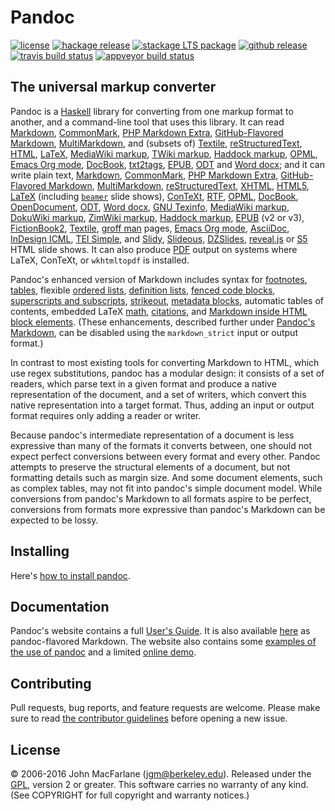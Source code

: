 Pandoc
======

[![license](https://img.shields.io/badge/license-GPLv2+-brightgreen.svg)](https://www.gnu.org/licenses/gpl.html)
[![hackage release](https://img.shields.io/hackage/v/pandoc.svg?label=current+release)](http://hackage.haskell.org/package/pandoc)
[![stackage LTS package](http://stackage.org/package/pandoc/badge/lts)](http://stackage.org/lts/package/pandoc)
[![github release](https://img.shields.io/github/release/jgm/pandoc.svg?label=github+release)](https://github.com/jgm/pandoc/releases)
[![travis build status](https://img.shields.io/travis/jgm/pandoc.svg)](https://travis-ci.org/jgm/pandoc)
[![appveyor build status](https://ci.appveyor.com/api/projects/status/nvqs4ct090igjiqc?svg=true)](https://ci.appveyor.com/project/jgm/pandoc)


The universal markup converter
------------------------------

Pandoc is a [Haskell] library for converting from one markup format to
another, and a command-line tool that uses this library. It can read
[Markdown], [CommonMark], [PHP Markdown Extra], [GitHub-Flavored Markdown],
[MultiMarkdown], and (subsets of) [Textile], [reStructuredText], [HTML],
[LaTeX], [MediaWiki markup], [TWiki markup], [Haddock markup], [OPML], [Emacs
Org mode], [DocBook], [txt2tags], [EPUB], [ODT] and [Word docx]; and it can
write plain text, [Markdown], [CommonMark], [PHP Markdown Extra],
[GitHub-Flavored Markdown], [MultiMarkdown], [reStructuredText], [XHTML],
[HTML5], [LaTeX] \(including [`beamer`] slide shows\), [ConTeXt], [RTF], [OPML],
[DocBook], [OpenDocument], [ODT], [Word docx], [GNU Texinfo], [MediaWiki
markup], [DokuWiki markup], [ZimWiki markup], [Haddock markup],
[EPUB] \(v2 or v3\), [FictionBook2], [Textile], [groff man] pages,
[Emacs Org mode], [AsciiDoc], [InDesign ICML], [TEI Simple], and [Slidy],
[Slideous], [DZSlides], [reveal.js] or [S5] HTML slide shows. It can also
produce [PDF] output on systems where LaTeX, ConTeXt, or `wkhtmltopdf` is
installed.

Pandoc's enhanced version of Markdown includes syntax for [footnotes],
[tables], flexible [ordered lists], [definition lists], [fenced code blocks],
[superscripts and subscripts], [strikeout], [metadata blocks], automatic tables of
contents, embedded LaTeX [math], [citations], and [Markdown inside HTML block
elements]. (These enhancements, described
further under [Pandoc's Markdown], can be disabled using the
`markdown_strict` input or output format.)

In contrast to most existing tools for converting Markdown to HTML, which
use regex substitutions, pandoc has a modular design: it consists of a
set of readers, which parse text in a given format and produce a native
representation of the document, and a set of writers, which convert
this native representation into a target format. Thus, adding an input
or output format requires only adding a reader or writer.

Because pandoc's intermediate representation of a document is less
expressive than many of the formats it converts between, one should
not expect perfect conversions between every format and every other.
Pandoc attempts to preserve the structural elements of a document, but
not formatting details such as margin size.  And some document elements,
such as complex tables, may not fit into pandoc's simple document
model.  While conversions from pandoc's Markdown to all formats aspire
to be perfect, conversions from formats more expressive than pandoc's
Markdown can be expected to be lossy.

[Markdown]: http://daringfireball.net/projects/markdown/
[CommonMark]: http://commonmark.org
[PHP Markdown Extra]: https://michelf.ca/projects/php-markdown/extra/
[GitHub-Flavored Markdown]: https://help.github.com/articles/github-flavored-markdown/
[MultiMarkdown]: http://fletcherpenney.net/multimarkdown/
[reStructuredText]: http://docutils.sourceforge.net/docs/ref/rst/introduction.html
[S5]: http://meyerweb.com/eric/tools/s5/
[Slidy]: http://www.w3.org/Talks/Tools/Slidy/
[Slideous]: http://goessner.net/articles/slideous/
[HTML]: http://www.w3.org/html/
[HTML5]: http://www.w3.org/TR/html5/
[XHTML]: http://www.w3.org/TR/xhtml1/
[LaTeX]: http://latex-project.org
[`beamer`]: https://ctan.org/pkg/beamer
[Beamer User's Guide]: http://ctan.math.utah.edu/ctan/tex-archive/macros/latex/contrib/beamer/doc/beameruserguide.pdf
[ConTeXt]: http://www.contextgarden.net/
[RTF]: http://en.wikipedia.org/wiki/Rich_Text_Format
[DocBook]: http://docbook.org
[txt2tags]: http://txt2tags.org
[EPUB]: http://idpf.org/epub
[OPML]: http://dev.opml.org/spec2.html
[OpenDocument]: http://opendocument.xml.org
[ODT]: http://en.wikipedia.org/wiki/OpenDocument
[Textile]: http://redcloth.org/textile
[MediaWiki markup]: https://www.mediawiki.org/wiki/Help:Formatting
[DokuWiki markup]: https://www.dokuwiki.org/dokuwiki
[ZimWiki markup]: http://zim-wiki.org/manual/Help/Wiki_Syntax.html
[TWiki markup]: http://twiki.org/cgi-bin/view/TWiki/TextFormattingRules
[Haddock markup]: https://www.haskell.org/haddock/doc/html/ch03s08.html
[groff man]: http://man7.org/linux/man-pages/man7/groff_man.7.html
[Haskell]: https://www.haskell.org
[GNU Texinfo]: http://www.gnu.org/software/texinfo/
[Emacs Org mode]: http://orgmode.org
[AsciiDoc]: http://www.methods.co.nz/asciidoc/
[DZSlides]: http://paulrouget.com/dzslides/
[Word docx]: https://en.wikipedia.org/wiki/Office_Open_XML
[PDF]: https://www.adobe.com/pdf/
[reveal.js]: http://lab.hakim.se/reveal-js/
[FictionBook2]: http://www.fictionbook.org/index.php/Eng:XML_Schema_Fictionbook_2.1
[InDesign ICML]: https://www.adobe.com/content/dam/Adobe/en/devnet/indesign/cs55-docs/IDML/idml-specification.pdf
[TEI Simple]: https://github.com/TEIC/TEI-Simple




[footnotes]: http://pandoc.org/MANUAL.html#footnotes
[tables]: http://pandoc.org/MANUAL.html#tables
[ordered lists]: http://pandoc.org/MANUAL.html#ordered-lists
[definition lists]: http://pandoc.org/MANUAL.html#definition-lists
[fenced code blocks]: http://pandoc.org/MANUAL.html#fenced-code-blocks
[superscripts and subscripts]: http://pandoc.org/MANUAL.html#superscripts-and-subscripts
[strikeout]: http://pandoc.org/MANUAL.html#strikeout
[metadata blocks]: http://pandoc.org/MANUAL.html#metadata-blocks
[math]: http://pandoc.org/MANUAL.html#math
[citations]: http://pandoc.org/MANUAL.html#citations
[Markdown inside HTML block elements]: http://pandoc.org/MANUAL.html#extension-markdown_in_html_blocks
[Pandoc's Markdown]: http://pandoc.org/MANUAL.html#pandocs-markdown

Installing
----------

Here's [how to install pandoc](INSTALL.md).

Documentation
-------------

Pandoc's website contains a full [User's Guide](https://pandoc.org/MANUAL.html).
It is also available [here](MANUAL.txt) as pandoc-flavored Markdown.
The website also contains some [examples of the use of
pandoc](https://pandoc.org/demos.html) and a limited [online
demo](https://pandoc.org/try).

Contributing
------------

Pull requests, bug reports, and feature requests are welcome.  Please make
sure to read [the contributor guidelines](CONTRIBUTING.md) before opening a
new issue.


License
-------

© 2006-2016 John MacFarlane (jgm@berkeley.edu). Released under the
[GPL], version 2 or greater.  This software carries no warranty of
any kind.  (See COPYRIGHT for full copyright and warranty notices.)

[GPL]: http://www.gnu.org/copyleft/gpl.html "GNU General Public License"
